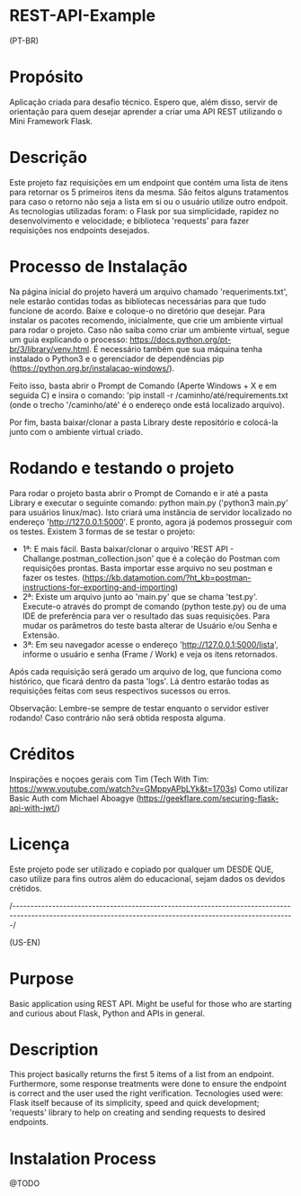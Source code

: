 # REST-API-Example

(PT-BR)
# Propósito
Aplicação criada para desafio técnico. Espero que, além disso, servir de orientação para quem desejar aprender a criar uma API REST utilizando o Mini Framework Flask.


# Descrição
Este projeto faz requisições em um endpoint que contém uma lista de itens para retornar os 5 primeiros itens da mesma. São feitos alguns tratamentos para caso o retorno não seja a lista em si ou o usuário utilize outro endpoit. As tecnologias utilizadas foram: o Flask por sua simplicidade, rapidez no desenvolvimento e velocidade; e biblioteca 'requests' para fazer requisições nos endpoints desejados.


# Processo de Instalação
Na página inicial do projeto haverá um arquivo chamado 'requeriments.txt', nele estarão contidas todas as bibliotecas necessárias para que tudo funcione de acordo. Baixe e coloque-o no diretório que desejar.
Para instalar os pacotes recomendo, inicialmente, que crie um ambiente virtual para rodar o projeto. Caso não saiba como criar um ambiente virtual, segue um guia explicando o processo: https://docs.python.org/pt-br/3/library/venv.html.
É necessário também que sua máquina tenha instalado o Python3 e o gerenciador de dependências pip (https://python.org.br/instalacao-windows/).

Feito isso, basta abrir o Prompt de Comando (Aperte Windows + X e em seguida C) e insira o comando: 'pip install -r /caminho/até/requirements.txt (onde o trecho '/caminho/até' é o endereço onde está localizado arquivo).

Por fim, basta baixar/clonar a pasta Library deste repositório e colocá-la junto com o ambiente virtual criado.


# Rodando e testando o projeto
Para rodar o projeto basta abrir o Prompt de Comando e ir até a pasta Library e executar o seguinte comando: python main.py ('python3 main.py' para usuários linux/mac).
Isto criará uma instância de servidor localizado no endereço 'http://127.0.0.1:5000'. E pronto, agora já podemos prosseguir com os testes.
Existem 3 formas de se testar o projeto:
 - 1ª: E mais fácil. Basta baixar/clonar o arquivo 'REST API - Challange.postman_collection.json' que é a coleção do Postman com requisições prontas. Basta importar esse arquivo no seu postman e fazer os testes. (https://kb.datamotion.com/?ht_kb=postman-instructions-for-exporting-and-importing)
 - 2ª: Existe um arquivo junto ao 'main.py' que se chama 'test.py'. Execute-o através do prompt de comando (python teste.py) ou de uma IDE de preferência para ver o resultado das suas requisições. Para mudar os parâmetros do teste basta alterar de Usuário e/ou Senha e Extensão.
 - 3ª: Em seu navegador acesse o endereço 'http://127.0.0.1:5000/lista', informe o usuário e senha (Frame / Work) e veja os itens retornados.

Após cada requisição será gerado um arquivo de log, que funciona como histórico, que ficará dentro da pasta 'logs'. Lá dentro estarão todas as requisições feitas com seus respectivos sucessos ou erros.

Observação: Lembre-se sempre de testar enquanto o servidor estiver rodando! Caso contrário não será obtida resposta alguma.


# Créditos
Inspirações e noçoes gerais com Tim (Tech With Tim: https://www.youtube.com/watch?v=GMppyAPbLYk&t=1703s)
Como utilizar Basic Auth com Michael Aboagye (https://geekflare.com/securing-flask-api-with-jwt/)


# Licença
Este projeto pode ser utilizado e copiado por qualquer um DESDE QUE, caso utilize para fins outros além do educacional, sejam dados os devidos crétidos.

/------------------------------------------------------------------------------------------------------------------------------------------------------------/

(US-EN)
#  Purpose
Basic application using REST API. Might be useful for those who are starting and curious about Flask, Python and APIs in general.


# Description
This project basically returns the first 5 items of a list from an endpoint. Furthermore, some response treatments were done to ensure the endpoint is correct and the user used the right verification. Tecnologies used were: Flask itself because of its simplicity, speed and quick development; 'requests' library to help on creating and sending requests to desired endpoints.

# Instalation Process
@TODO
